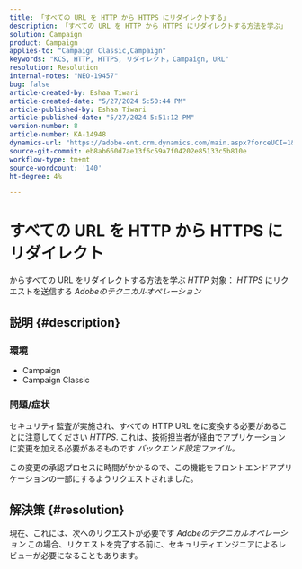 ```yaml
---
title: 「すべての URL を HTTP から HTTPS にリダイレクトする」
description: 「すべての URL を HTTP から HTTPS にリダイレクトする方法を学ぶ」
solution: Campaign
product: Campaign
applies-to: "Campaign Classic,Campaign"
keywords: "KCS, HTTP, HTTPS, リダイレクト，Campaign, URL"
resolution: Resolution
internal-notes: "NEO-19457"
bug: false
article-created-by: Eshaa Tiwari
article-created-date: "5/27/2024 5:50:44 PM"
article-published-by: Eshaa Tiwari
article-published-date: "5/27/2024 5:51:12 PM"
version-number: 8
article-number: KA-14948
dynamics-url: "https://adobe-ent.crm.dynamics.com/main.aspx?forceUCI=1&pagetype=entityrecord&etn=knowledgearticle&id=083712a0-511c-ef11-840b-6045bd026dc7"
source-git-commit: eb8ab660d7ae13f6c59a7f04202e85133c5b810e
workflow-type: tm+mt
source-wordcount: '140'
ht-degree: 4%

---
```


# すべての URL を HTTP から HTTPS にリダイレクト


からすべての URL をリダイレクトする方法を学ぶ *HTTP* 対象： *HTTPS* にリクエストを送信する *Adobeのテクニカルオペレーション*

## 説明 {#description}


### 環境

- Campaign
- Campaign Classic


### 問題/症状

セキュリティ監査が実施され、すべての HTTP URL をに変換する必要があることに注意してください *HTTPS*. これは、技術担当者が経由でアプリケーションに変更を加える必要があるものです *バックエンド設定ファイル。*

この変更の承認プロセスに時間がかかるので、この機能をフロントエンドアプリケーションの一部にするようリクエストされました。


## 解決策 {#resolution}


現在、これには、次へのリクエストが必要です *Adobeのテクニカルオペレーション* この場合、リクエストを完了する前に、セキュリティエンジニアによるレビューが必要になることもあります。
